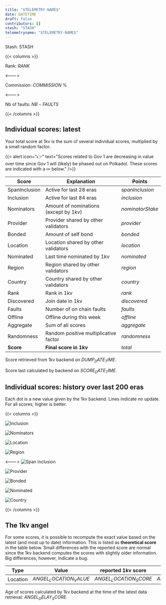 ```yaml
---
title: "$TELEMETRY-NAME$"
date: DATETIME
draft: false
contributors: []
stash: "STASH"
telemetryname: "$TELEMETRY-NAME$"
---
```


Stash: STASH


{{< columns >}}

Rank: $RANK$

<--->

Commission: $COMMISSION$ %

<--->

Nb of faults: $NB-FAULTS$

{{< /columns >}}  


## Individual scores: latest

Your total score at 1kv is the sum of several individual scores, multiplied by a small random factor.

{{< alert icon="👉" text="Scores related to Gov 1 are decreasing in value over time since Gov 1 will (likely) be phased out on Polkadot. These scores are indicated with a 💤 below." />}}


| Score   | Explanation   | Points |
| ----------- | ----------- |---|
| SpanInclusion | Active for last 28 eras | $spanInclusion$ |
| Inclusion | Active for last 84 eras      | $inclusion$       |
| Nominators | Amount of nominations (except by 1kv) | $nominatorStake$ |
| Provider | Provider shared by other validators | $provider$ |
| Bonded | Amount of self bond | $bonded$ |
| Location | Location shared by other validators | $location$ |
| Nominated | Last time nominated by 1kv | $nominated$ |
| Region | Region shared by other validators   | $region$        |
| Country | Country shared by other validators | $country$ |
| Rank | Rank in 1kv | $rank$ |
| Discovered | Join date in 1kv   | $discovered$        |
| Faults | Number of on chain faults | $faults$ |
| Offline | Offline during this week | $offline$ |
| Aggregate | Sum of all scores | $aggregate$ |
| Randomness | Random positive multiplicative factor | $randomness$ |
| **Score** | **Final score in 1kv** | $total$ |

Score retrieved from 1kv backend on $DUMP_DATE_TIME$. 

Score last calculated by backend on $SCORE_DATE_TIME$.

## Individual scores: history over last 200 eras

Each dot is a new value given by the 1kv backend. Lines indicate no update. For all scores, higher is better. 

{{< columns >}}

![Inclusion](STASH_era_score-inclusion.png)

![Nominators](STASH_era_score-nominatorStake.png)

![Location](STASH_era_score-location.png)

![Region](STASH_era_score-region.png)





<--->
![Span inclusion](STASH_era_score-spanInclusion.png)

![Provider](STASH_era_score-provider.png)

![Bonded](STASH_era_score-bonded.png)

![Nominated](STASH_era_score-nominated.png)

![Country](STASH_era_score-country.png)


<!-- ![Rank](STASH_era_score-rank.png)

![Discovered](STASH_era_score-discovered.png)

![Faults](STASH_era_score-faults.png)

![Offline](STASH_era_score-offline.png) -->


{{< /columns >}}

<!-- 
{{< alert icon="👉" text="The scoring backend of 1kv underwent a redesign in the months around era 4300. This explains some of the unexpected behaviors in the score graphs above. For example, the maximal inclusion score was increased from 100 to 140. In addition, some scores were higher than their maximal value (this bug has been fixed)." />}} -->

## The 1kv angel

For some scores, it is possible to recompute the exact value based on the latest (and most up to date) information. This is listed as **theoretical score** in the table below. Small differences with the reported score are normal since the 1kv backend computes the scores with slightly older information. Big differences, however, indicate a bug.

| Type | Value | reported 1kv score | theoretical score
|----|--|--|-|
|Location|$ANGEL_LOCATION_VALUE$|$ANGEL_LOCATION_SCORE$|$ANGEL_LOCATION_TH_SCORE$|

Age of scores calculated by 1kv backend at the time of the latest data retrieval: $ANGEL_DELAY_SCORE$.
